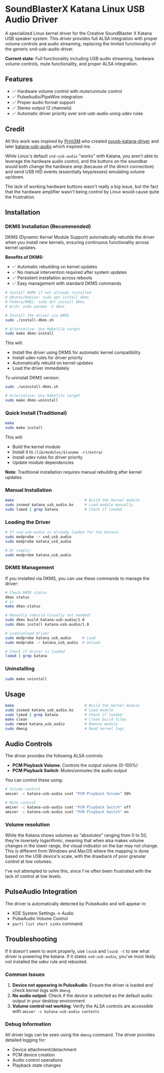 # SoundBlasterX Katana Linux USB Audio Driver

A specialized Linux kernel driver for the Creative SoundBlaster X Katana USB speaker system. This driver provides full ALSA integration with proper volume controls and audio streaming, replacing the limited functionality of the generic snd-usb-audio driver.

**Current state**: Full functionality including USB audio streaming, hardware volume controls, mute functionality, and proper ALSA integration.

## Features

- ✅ Hardware volume control with mute/unmute control
- ✅ PulseAudio/PipeWire integration
- ✅ Proper audio format support
- ✅ Stereo output (2 channels)
- ✅ Automatic driver priority over snd-usb-audio using udev rules


## Credit

All this work was inspired by [Print3M](https://github.com/Print3M) who created [pyusb-katana-driver](https://github.com/Print3M/pyusb-katana-driver) and later [katana-usb-audio](https://github.com/Print3M/katana-usb-audio) which inspired me. 

While Linux's default `snd-usb-audio` "works" with Katana, you aren't able to leverage the hardware audio control, and the buttons on the soundbar would both change the hardware amp (because of the direct connection) and send USB HID events (essentially keypresses) emulating volume up/down. 

The lack of working hardware buttons wasn't really a big issue, but the fact that the hardware amplifier wasn't being control by Linux would cause quite the frustration. 

## Installation

### DKMS Installation (Recommended)
DKMS (Dynamic Kernel Module Support) automatically rebuilds the driver when you install new kernels, ensuring continuous functionality across kernel updates.

**Benefits of DKMS:**
- ✅ Automatic rebuilding on kernel updates
- ✅ No manual intervention required after system updates  
- ✅ Persistent installation across reboots
- ✅ Easy management with standard DKMS commands

```bash
# Install DKMS if not already installed
# Ubuntu/Debian: sudo apt install dkms
# Fedora/RHEL: sudo dnf install dkms  
# Arch: sudo pacman -S dkms

# Install the driver via DKMS
sudo ./install-dkms.sh

# Alternative: Use Makefile target
sudo make dkms-install
```

This will:
- Install the driver using DKMS for automatic kernel compatibility
- Install udev rules for driver priority
- Automatically rebuild on kernel updates
- Load the driver immediately

To uninstall DKMS version:
```bash
sudo ./uninstall-dkms.sh

# Alternative: Use Makefile target
sudo make dkms-uninstall
```

### Quick Install (Traditional)
```bash
make
sudo make install
```

This will:
- Build the kernel module
- Install it to `/lib/modules/$(uname -r)/extra/`
- Install udev rules for driver priority
- Update module dependencies

**Note**: Traditional installation requires manual rebuilding after kernel updates.

### Manual Installation
```bash
make                                # Build the kernel module
sudo insmod katana_usb_audio.ko     # Load module manually
sudo lsmod | grep katana            # Check if loaded
```

### Loading the Driver
```bash
# If snd-usb-audio is already loaded for the Katana:
sudo modprobe -r snd_usb_audio
sudo modprobe katana_usb_audio

# Or simply:
sudo modprobe katana_usb_audio
```

### DKMS Management
If you installed via DKMS, you can use these commands to manage the driver:

```bash
# Check DKMS status
dkms status
# or
make dkms-status

# Manually rebuild (usually not needed)
sudo dkms build katana-usb-audio/1.0
sudo dkms install katana-usb-audio/1.0

# Load/unload driver
sudo modprobe katana_usb_audio     # Load
sudo modprobe -r katana_usb_audio  # Unload

# Check if driver is loaded
lsmod | grep katana
```

### Uninstalling
```bash
sudo make uninstall
```

## Usage

```bash
make                                # Build the kernel module
sudo insmod katana_usb_audio.ko     # Load module
sudo lsmod | grep katana            # Check if loaded
make clean                          # Clean build files
sudo rmmod katana_usb_audio         # Remove module
sudo dmesg                          # Read kernel logs
```

## Audio Controls

The driver provides the following ALSA controls:
- **PCM Playback Volume**: Controls the output volume (0-100%)
- **PCM Playback Switch**: Mutes/unmutes the audio output

You can control these using:
```bash
# Volume control
amixer -c katana-usb-audio sset "PCM Playback Volume" 50%

# Mute control
amixer -c katana-usb-audio sset "PCM Playback Switch" off
amixer -c katana-usb-audio sset "PCM Playback Switch" on
```

### Volume resolution

While the Katana shows volumes as "absolutes" ranging from 0 to 50, they're inversely logarithmic, meaning that when alsa makes volume changes in the lower range, the visual indicator on the bar may not change. This is different from Windows and MacOS where the mapping is done based on the USB device's scale, with the drawback of poor granular control at low volumes.

I've not attempted to solve this, since I've often been frustrated with the lack of control at low levels.

## PulseAudio Integration

The driver is automatically detected by PulseAudio and will appear in:
- KDE System Settings → Audio
- PulseAudio Volume Control
- `pactl list short sinks` command

## Troubleshooting

If it doesn't seem to work properly, use `lsusb` and `lsusb -t` to see what driver is powering the katana. If it states `snd-usb-audio`, you've most likely not installed the udev rule and rebooted.

### Common Issues

1. **Device not appearing in PulseAudio**: Ensure the driver is loaded and check kernel logs with `dmesg`
2. **No audio output**: Check if the device is selected as the default audio output in your desktop environment
3. **Volume control not working**: Verify the ALSA controls are accessible with `amixer -c katana-usb-audio contents`

### Debug Information

All driver logs can be seen using the `dmesg` command. The driver provides detailed logging for:
- Device attachment/detachment
- PCM device creation
- Audio control operations
- Playback state changes

